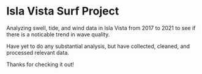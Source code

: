 # Isla Vista Surf Project

Analyzing swell, tide, and wind data in Isla Vista from 2017 to 2021 to see if there is a noticable trend in wave quality. <br/>

Have yet to do any substantial analysis, but have collected, cleaned, and processed relevant data. <br/>

Thanks for checking it out!
